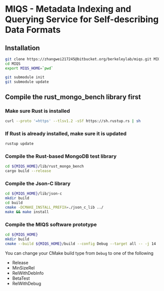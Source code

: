 # MIQS - Metadata Indexing and Querying Service for Self-describing Data Formats

## Installation

```bash
git clone https://zhangwei217245@bitbucket.org/berkeleylab/miqs.git MIQS
cd MIQS
export MIQS_HOME=`pwd`
```

```bash
git submodule init
git submodule update
```

## Compile the rust_mongo_bench library first

### Make sure Rust is installed

```bash
curl --proto '=https' --tlsv1.2 -sSf https://sh.rustup.rs | sh
```

### If Rust is already installed, make sure it is updated

```bash
rustup update
```

### Compile the Rust-based MongoDB test library

```bash
cd ${MIQS_HOME}/lib/rust_mongo_bench
cargo build --release
```

### Compile the Json-C library

```bash
cd ${MIQS_HOME}/lib/json-c
mkdir build
cd build
cmake -DCMAKE_INSTALL_PREFIX=./json_c_lib ../
make && make install
```

### Compile the MIQS software prototype

```bash
cd ${MIQS_HOME}
mkdir build
cmake --build ${MIQS_HOME}/build --config Debug --target all -- -j 14
```

You can change your CMake build type from `Debug` to one of the following

* Release
* MinSizeRel
* RelWithDebInfo
* BetaTest
* RelWithDebug



